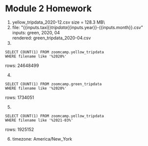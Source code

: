 # Module 2 Homework

1. yellow_tripdata_2020-12.csv size = 128.3 MB\
2. file: "{{inputs.taxi}}_tripdata_{{inputs.year}}-{{inputs.month}}.csv"\
    inputs: green, 2020, 04\
    rendered: green_tripdata_2020-04.csv
3. 
```
SELECT COUNT(1) FROM zoomcamp.yellow_tripdata
WHERE filename like '%2020%'
```
rows: 24648499

4. 
```
SELECT COUNT(1) FROM zoomcamp.green_tripdata
WHERE filename like '%2020%'
```
rows: 1734051

5. 
```
SELECT COUNT(1) FROM zoomcamp.yellow_tripdata
WHERE filename like '%2021-03%'
```
rows: 1925152

6. timezone: America/New_York